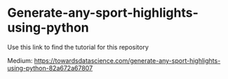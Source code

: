 # Generate-any-sport-highlights-using-python
Use this link to find the tutorial for this repository

Medium: https://towardsdatascience.com/generate-any-sport-highlights-using-python-82a672a67807
